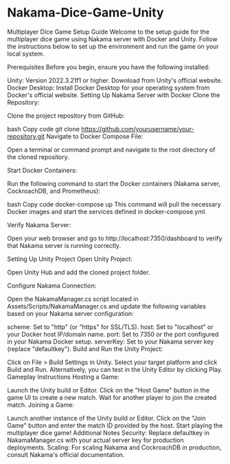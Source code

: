 # Nakama-Dice-Game-Unity
Multiplayer Dice Game Setup Guide
Welcome to the setup guide for the multiplayer dice game using Nakama server with Docker and Unity. Follow the instructions below to set up the environment and run the game on your local system.

Prerequisites
Before you begin, ensure you have the following installed:

Unity: Version 2022.3.21f1 or higher. Download from Unity's official website.
Docker Desktop: Install Docker Desktop for your operating system from Docker's official website.
Setting Up Nakama Server with Docker
Clone the Repository:

Clone the project repository from GitHub:

bash
Copy code
git clone https://github.com/yourusername/your-repository.git
Navigate to Docker Compose File:

Open a terminal or command prompt and navigate to the root directory of the cloned repository.

Start Docker Containers:

Run the following command to start the Docker containers (Nakama server, CockroachDB, and Prometheus):

bash
Copy code
docker-compose up
This command will pull the necessary Docker images and start the services defined in docker-compose.yml.

Verify Nakama Server:

Open your web browser and go to http://localhost:7350/dashboard to verify that Nakama server is running correctly.

Setting Up Unity Project
Open Unity Project:

Open Unity Hub and add the cloned project folder.

Configure Nakama Connection:

Open the NakamaManager.cs script located in Assets/Scripts/NakamaManager.cs and update the following variables based on your Nakama server configuration:

scheme: Set to "http" (or "https" for SSL/TLS).
host: Set to "localhost" or your Docker host IP/domain name.
port: Set to 7350 or the port configured in your Nakama Docker setup.
serverKey: Set to your Nakama server key (replace "defaultkey").
Build and Run the Unity Project:

Click on File > Build Settings in Unity.
Select your target platform and click Build and Run.
Alternatively, you can test in the Unity Editor by clicking Play.
Gameplay Instructions
Hosting a Game:

Launch the Unity build or Editor.
Click on the "Host Game" button in the game UI to create a new match.
Wait for another player to join the created match.
Joining a Game:

Launch another instance of the Unity build or Editor.
Click on the "Join Game" button and enter the match ID provided by the host.
Start playing the multiplayer dice game!
Additional Notes
Security: Replace defaultkey in NakamaManager.cs with your actual server key for production deployments.
Scaling: For scaling Nakama and CockroachDB in production, consult Nakama's official documentation.
